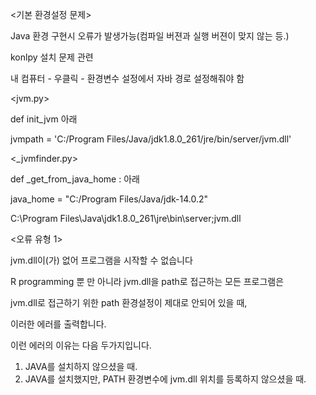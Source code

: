 <기본 환경설정 문제>

Java 환경 구현시 오류가 발생가능(컴파일 버젼과 실행 버젼이 맞지 않는 등.)

konlpy 설치 문제 관련


내 컴퓨터 - 우클릭 - 환경변수 설정에서 자바 경로 설정해줘야 함

<jvm.py>

def init_jvm 아래

jvmpath = 'C:/Program Files/Java/jdk1.8.0_261/jre/bin/server/jvm.dll'


<_jvmfinder.py>

def _get_from_java_home : 아래

java_home = "C:/Program Files/Java/jdk-14.0.2"

C:\Program Files\Java\jdk1.8.0_261\jre\bin\server;jvm.dll





<오류 유형 1>

jvm.dll이(가) 없어 프로그램을 시작할 수 없습니다 


R programming 뿐 만 아니라 jvm.dll을 path로 접근하는 모든 프로그램은

jvm.dll로 접근하기 위한 path 환경설정이 제대로 안되어 있을 때,

이러한 에러를 출력합니다.


이런 에러의 이유는 다음 두가지입니다.
1. JAVA를 설치하지 않으셨을 때.
2. JAVA를 설치했지만, PATH 환경변수에 jvm.dll 위치를 등록하지 않으셨을 때.





